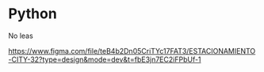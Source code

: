 # Python
 No leas
 
 https://www.figma.com/file/teB4b2Dn05CriTYc17FAT3/ESTACIONAMIENTO-CITY-32?type=design&mode=dev&t=fbE3jn7EC2iFPbUf-1
